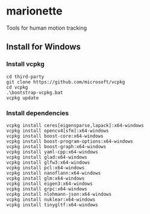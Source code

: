 # marionette

Tools for human motion tracking

## Install for Windows

### Install vcpkg

```console
cd third-party
git clone https://github.com/microsoft/vcpkg
cd vcpkg
.\bootstrap-vcpkg.bat
vcpkg update
```

### Install dependencies

```console
vcpkg install ceres[eigensparse,lapack]:x64-windows
vcpkg install opencv4[sfm]:x64-windows
vcpkg install boost-core:x64-windows
vcpkg install boost-program-options:x64-windows
vcpkg install boost-graph:x64-windows
vcpkg install yaml-cpp:x64-windows
vcpkg install glad:x64-windows
vcpkg install glfw3:x64-windows
vcpkg install pcl:x64-windows
vcpkg install nanoflann:x64-windows
vcpkg install glm:x64-windows
vcpkg install eigen3:x64-windows
vcpkg install grpc:x64-windows
vcpkg install nlohmann-json:x64-windows
vcpkg install nuklear:x64-windows
vcpkg install tinygltf:x64-windows
```